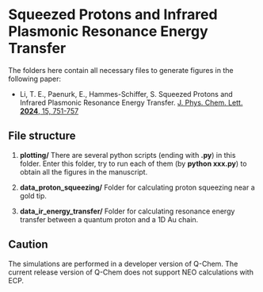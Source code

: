# Squeezed Protons and Infrared Plasmonic Resonance Energy Transfer

The folders here contain all necessary files to generate figures in the following paper:

- Li, T. E., Paenurk, E.,  Hammes-Schiffer, S. Squeezed Protons and Infrared Plasmonic Resonance Energy Transfer. [J. Phys. Chem. Lett. **2024**, 15, 751-757](https://doi.org/10.1021/acs.jpclett.3c03112)

## File structure

  1. **plotting/** There are several python scripts (ending with **.py**) in this folder. Enter this folder, try to run each of them (by **python xxx.py**) to obtain all the figures in the manuscript.
  
  2. **data_proton_squeezing/** Folder for calculating proton squeezing near a gold tip.

  3. **data_ir_energy_transfer/** Folder for calculating resonance energy transfer between a quantum proton and a 1D Au chain.

## Caution

The simulations are performed in a developer version of Q-Chem. The current release version of Q-Chem does not support NEO calculations with ECP. 
